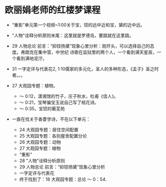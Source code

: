 
# 欧丽娟老师的红楼梦课程

* “重影”单元第一个视频~1:00关于宝，钗的远中近和宝，黛的近中远。
* "人物"诠释分析原则末尾：这里就是罗德岛，要跳就在这里跳。
* 29 人物总论 前言：“抑钗扬黛”现象心里分析：刚开头，可以选择自己的态度。弗朗克在集中营，中世纪
  诗歌在监狱里的两个人，一个看到满天星辰，一个看到满地泥泞。
* 31 一字定评与代表花2, 1:10儒家的多元化，圣人的多种形态，《孟子》圣之时者。。。
* 27 大观园专题：植物。
    * ～ 0:12，潇湘馆的竹子，庄子秋水，杜甫《佳人》。
    * ～ 0:21，宝琴骗宝玉说自己写了桃花诗。
    * ～ 0:35，宝钗的蘅芜苑

* 一直在找关于香菱学诗，不在以下单元：
    * 24 大观园专题：居住空间配置
    * 25 大观园专题：各别屋舍配置分论
    * 26 大观园专题：动物
    * 27 大观园专题：植物
    * “重影”
    * 28 "人物"诠释分析原则
    * 29 人物总论 前言：“抑钗扬黛”现象心里分析
    * 一字定评与代表花
    * 终于找到了：18 大观园专题：总论 ～ 0：54.
